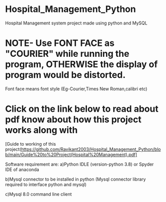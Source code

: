 # Hospital_Management_Python
Hospital Management system project made using python and MySQL

# NOTE- Use FONT FACE as "COURIER"  while running the program,  OTHERWISE the display of program would be distorted. 
Font face means font style (Eg-Courier,Times New Roman,calibri etc)

# Click on the link below to read about pdf know about how this project works along with 
[Guide to working of this project(https://github.com/Ravikant2003/Hospital_Management_Python/blob/main/Guide%20to%20Project(Hospital%20Management).pdf]


Software requirement are:
a)Python IDLE (version-python 3.8) or Spyder IDE of anaconda 

b)Mysql connector to be installed in python (Mysql connector library required to interface python and mysql)

c)Mysql 8.0 command line client
